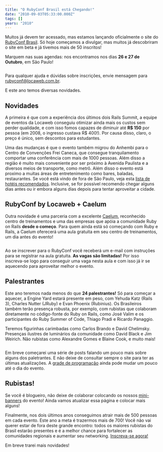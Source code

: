 ```yaml
---
title: "O RubyConf Brasil está Chegando!"
date: "2010-09-03T05:33:00.000Z"
tags: []
years: "2010"
---
```


<p></p>
<p>Muitos já devem ter acessado, mas estamos lançando oficialmente o site do <a href="http://www.rubyconf.com.br/">RubyConf Brasil</a>. Só hoje começamos a divulgar, mas muitos já descobriram o site em beta e já tivemos mais de 50 inscritos!</p>
<p>Marquem nas suas agendas: nos encontramos nos dias <strong>26 e 27 de Outubro</strong>, em São Paulo!</p>
<p style="text-align: center"><a href="http://www.rubyconf.com.br"><img src="http://s3.amazonaws.com/akitaonrails/assets/2010/9/3/Screen%20shot%202010-09-03%20at%202.03.57%20AM_original.png?1283490306" srcset="http://s3.amazonaws.com/akitaonrails/assets/2010/9/3/Screen%20shot%202010-09-03%20at%202.03.57%20AM_original.png?1283490306 2x" alt=""></a></p>
<p>Para qualquer ajuda e dúvidas sobre inscrições, envie mensagem para <a href="mailto:rubyconf@locaweb.com.br">rubyconf@locaweb.com.br</a>.</p>
<p>E este ano temos diversas novidades.</p>
<p></p>
<p></p>
<h2>Novidades</h2>
<p>A primeira é que com a experiência dos últimos dois Rails Summit, a equipe de eventos da Locaweb conseguiu otimizar ainda mais os custos sem perder qualidade, e com isso fomos capazes de diminuir até <strong>R$ 150</strong> por pessoa (em 2008, o ingresso custava R$ 400!). Por causa disso, claro, o preço é único, sem descontos para estudantes.</p>
<p>Uma das mudanças é que o evento também migrou do Anhembi para o Centro de Convenções Frei Caneca, que consegue tranquilamento comportar uma conferência com mais de 1000 pessoas. Além disso a região é muito mais conveniente por ser próximo à Avenida Paulista e a diversos meios de transporte, como metrô. Além disso o evento está proximo a muitas áreas de entretenimento como bares, baladas, restaurantes. Se você está vindo de fora de São Paulo, veja esta <a href="https://www.rubyconf.com.br/pt-BR/pages/hotels">lista de hotéis recomendados</a>. Inclusive, se for possível recomendo chegar alguns dias antes ou ir embora alguns dias depois para tentar aproveitar a cidade.</p>
<h2>RubyConf by Locaweb + Caelum</h2>
<p>Outra novidade é uma parceria com a excelente <a href="https://www.caelum.com.br">Caelum</a>, reconhecido centro de treinamentos e uma das empresas que apóia a comunidade Ruby on Rails <strong>desde o começo</strong>. Para quem ainda está só começando com Ruby e Rails, a Caelum oferecerá uma aula gratuita em seu centro de treinamentos, um dia antes do evento!</p>
<p style="text-align: center"><a href="https://rubyconf.locaweb.com.br/pt-BR/users/new"><img src="https://rubyconf.locaweb.com.br/system/imgs/32/original/ruby2010_selo_caelum.jpg" srcset="https://rubyconf.locaweb.com.br/system/imgs/32/original/ruby2010_selo_caelum.jpg 2x" alt=""></a></p>
<p>Ao se inscrever para o RubyConf você receberá um e-mail com instruções para se registrar na aula gratuita. <strong>As vagas são limitadas!</strong> Por isso inscreva-se logo para conseguir uma vaga nesta aula e com isso já ir se aquecendo para aproveitar melhor o evento.</p>
<h2>Palestrantes</h2>
<p>Este ano teremos nada menos do que <strong>24 palestrantes!</strong> Só para começar a aquecer, a Engine Yard estará presente em peso, com Yehuda Katz (Rails 3), Charles Nutter (JRuby) e Evan Phoenix (Rubinius). Os Brasileiros também terão presença robusta, por exemplo, com rubistas que colaboram diretamente no código-fonte do Ruby on Rails, como José Valim e os participantes do Ruby Summer of Code, Thiago Pradi e Ricardo Panaggio.</p>
<p>Teremos figurinhas carimbadas como Carlos Brando e David Chelimsky. Presenças ilustres de luminários da comunidade como David Black e Jim Weirich. Não rubistas como Alexandre Gomes e Blaine Cook, e muito mais!</p>
<p style="text-align: center"><a href="https://www.rubyconf.com.br/pt-BR/speakers"><img src="https://s3.amazonaws.com/akitaonrails/assets/2010/9/3/Screen%20shot%202010-09-03%20at%202.43.58%20AM_original.png?1283492670" srcset="https://s3.amazonaws.com/akitaonrails/assets/2010/9/3/Screen%20shot%202010-09-03%20at%202.43.58%20AM_original.png?1283492670 2x" alt=""></a></p>
<p>Em breve começarei uma série de posts falando um pouco mais sobre alguns dos paletrantes. E não deixe de consultar sempre o site para ter as últimas atualizações. A <a href="https://www.rubyconf.com.br/pt-BR/schedule">grade de programação</a> ainda pode mudar um pouco até o dia do evento.</p>
<h2>Rubistas!</h2>
<p>Se você é blogueiro, não deixe de colaborar colocando os nossos <a href="https://www.rubyconf.com.br/pt-BR/banners">mini-banners</a> do evento! Ainda vamos atualizar essa página e colocar mais alguns!</p>
<p>Finalmente, nos dois últimos anos conseguimos atrair mais de 500 pessoas em cada evento. Este ano a meta é trazermos mais de 700! Você não vai querer estar de fora deste grande encontro: todos os maiores rubistas do Brasil estarão presentes e é a melhor chance para fortalecer as comunidades regionais e aumentar seu networking. <a href="https://rubyconf.locaweb.com.br/pt-BR/users/new">Inscreva-se agora!</a></p>
<p>Em breve trarei mais novidades!</p>
<p></p>